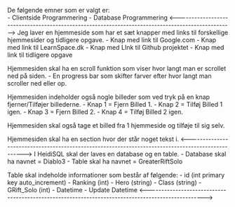 De følgende emner som er valgt er:	
	- Clientside Programmering
	- Database Programmering
<-------------------------------------------------------------------------------------------------->
Jeg laver en hjemmeside som har et sæt knapper med links til forskellige hjemmesider og tidligere opgave.
	- Knap med link til Google.com
	- Knap med link til LearnSpace.dk
	- Knap med LInk til Github projektet
	- Knap med link til tidligere opgave

Hjemmesiden skal ha en scroll funktion som viser hvor langt man er scrollet ned på siden.
	- En progress bar som skifter farver efter hvor langt man scroller ned eller op.

Hjemmesiden indeholder også nogle billeder som ved tryk på en knap fjerner/Tilføjer billederne.
	- Knap 1 = Fjern Billed 1.
	- Knap 2 = Tilføj Billed 1 igen.
	- Knap 3 = Fjern Billed 2.
	- Knap 4 = Tilføj Billed 2 igen.

Hjemmesiden skal også tage et billed fra 1 hjemmeside og tilføje til sig selv.

Hjemmesiden skal ha en section hvor der står noget tekst i.
<-------------------------------------------------------------------------------------------------->
I HeidiSQL skal der laves en database og en table.
	- Database skal ha navnet = Diablo3
	- Table skal ha navnet = GreaterRiftSolo

Table skal indeholde informationer som består af følgende:
	- id (int primary key auto_increment)
	- Ranking (int)
	- Hero (string)
	- Class (string)
	- GRift_Solo (int)
	- Datetime
	- Update Datetime
<-------------------------------------------------------------------------------------------------->
